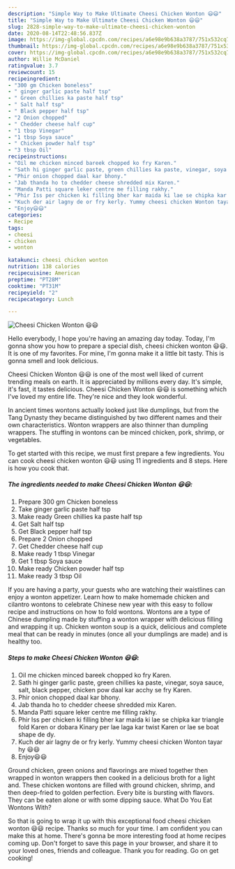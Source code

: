 ```yaml
---
description: "Simple Way to Make Ultimate Cheesi Chicken Wonton 😃😃"
title: "Simple Way to Make Ultimate Cheesi Chicken Wonton 😃😃"
slug: 2828-simple-way-to-make-ultimate-cheesi-chicken-wonton
date: 2020-08-14T22:48:56.837Z
image: https://img-global.cpcdn.com/recipes/a6e98e9b638a3787/751x532cq70/cheesi-chicken-wonton-😃😃-recipe-main-photo.jpg
thumbnail: https://img-global.cpcdn.com/recipes/a6e98e9b638a3787/751x532cq70/cheesi-chicken-wonton-😃😃-recipe-main-photo.jpg
cover: https://img-global.cpcdn.com/recipes/a6e98e9b638a3787/751x532cq70/cheesi-chicken-wonton-😃😃-recipe-main-photo.jpg
author: Willie McDaniel
ratingvalue: 3.7
reviewcount: 15
recipeingredient:
- "300 gm Chicken boneless"
- " ginger garlic paste half tsp"
- " Green chillies ka paste half tsp"
- " Salt half tsp"
- " Black pepper half tsp"
- "2 Onion chopped"
- " Chedder cheese half cup"
- "1 tbsp Vinegar"
- "1 tbsp Soya sauce"
- " Chicken powder half tsp"
- "3 tbsp Oil"
recipeinstructions:
- "Oil me chicken minced bareek chopped ko fry Karen."
- "Sath hi ginger garlic paste, green chillies ka paste, vinegar, soya sauce, salt, black pepper, chicken pow daal kar acchy se fry Karen."
- "Phir onion chopped daal kar bhony."
- "Jab thanda ho to chedder cheese shredded mix Karen."
- "Manda Patti square leker centre me filling rakhy."
- "Phir Iss per chicken ki filling bher kar maida ki lae se chipka kar triangle fold Karen or dobara Kinary per lae laga kar twist Karen or lae se boat shape de dy."
- "Kuch der air lagny de or fry kerly. Yummy cheesi chicken Wonton tayar hy 😃😃"
- "Enjoy😃😃"
categories:
- Recipe
tags:
- cheesi
- chicken
- wonton

katakunci: cheesi chicken wonton 
nutrition: 138 calories
recipecuisine: American
preptime: "PT28M"
cooktime: "PT31M"
recipeyield: "2"
recipecategory: Lunch

---
```



![Cheesi Chicken Wonton 😃😃](https://img-global.cpcdn.com/recipes/a6e98e9b638a3787/751x532cq70/cheesi-chicken-wonton-😃😃-recipe-main-photo.jpg)

Hello everybody, I hope you're having an amazing day today. Today, I'm gonna show you how to prepare a special dish, cheesi chicken wonton 😃😃. It is one of my favorites. For mine, I'm gonna make it a little bit tasty. This is gonna smell and look delicious.

Cheesi Chicken Wonton 😃😃 is one of the most well liked of current trending meals on earth. It is appreciated by millions every day. It's simple, it's fast, it tastes delicious. Cheesi Chicken Wonton 😃😃 is something which I've loved my entire life. They're nice and they look wonderful.

In ancient times wontons actually looked just like dumplings, but from the Tang Dynasty they became distinguished by two different names and their own characteristics. Wonton wrappers are also thinner than dumpling wrappers. The stuffing in wontons can be minced chicken, pork, shrimp, or vegetables.


To get started with this recipe, we must first prepare a few ingredients. You can cook cheesi chicken wonton 😃😃 using 11 ingredients and 8 steps. Here is how you cook that.

<!--inarticleads1-->

##### The ingredients needed to make Cheesi Chicken Wonton 😃😃:

1. Prepare 300 gm Chicken boneless
1. Take  ginger garlic paste half tsp
1. Make ready  Green chillies ka paste half tsp
1. Get  Salt half tsp
1. Get  Black pepper half tsp
1. Prepare 2 Onion chopped
1. Get  Chedder cheese half cup
1. Make ready 1 tbsp Vinegar
1. Get 1 tbsp Soya sauce
1. Make ready  Chicken powder half tsp
1. Make ready 3 tbsp Oil


If you are having a party, your guests who are watching their waistlines can enjoy a wonton appetizer. Learn how to make homemade chicken and cilantro wontons to celebrate Chinese new year with this easy to follow recipe and instructions on how to fold wontons. Wontons are a type of Chinese dumpling made by stuffing a wonton wrapper with delicious filling and wrapping it up. Chicken wonton soup is a quick, delicious and complete meal that can be ready in minutes (once all your dumplings are made) and is healthy too. 

<!--inarticleads2-->

##### Steps to make Cheesi Chicken Wonton 😃😃:

1. Oil me chicken minced bareek chopped ko fry Karen.
1. Sath hi ginger garlic paste, green chillies ka paste, vinegar, soya sauce, salt, black pepper, chicken pow daal kar acchy se fry Karen.
1. Phir onion chopped daal kar bhony.
1. Jab thanda ho to chedder cheese shredded mix Karen.
1. Manda Patti square leker centre me filling rakhy.
1. Phir Iss per chicken ki filling bher kar maida ki lae se chipka kar triangle fold Karen or dobara Kinary per lae laga kar twist Karen or lae se boat shape de dy.
1. Kuch der air lagny de or fry kerly. Yummy cheesi chicken Wonton tayar hy 😃😃
1. Enjoy😃😃


Ground chicken, green onions and flavorings are mixed together then wrapped in wonton wrappers then cooked in a delicious broth for a light and. These chicken wontons are filled with ground chicken, shrimp, and then deep-fried to golden perfection. Every bite is bursting with flavors. They can be eaten alone or with some dipping sauce. What Do You Eat Wontons With? 

So that is going to wrap it up with this exceptional food cheesi chicken wonton 😃😃 recipe. Thanks so much for your time. I am confident you can make this at home. There's gonna be more interesting food at home recipes coming up. Don't forget to save this page in your browser, and share it to your loved ones, friends and colleague. Thank you for reading. Go on get cooking!
